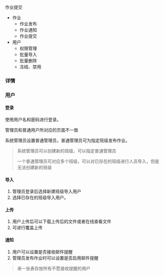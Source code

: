 作业提交

- 作业
  - 作业发布
  - 作业通知
  - 作业提交
- 用户
  - 权限管理
  - 批量导入
  - 批量删除
  - 冻结、禁用



### 详情



### 用户

#### 登录

使用用户名和密码进行登录。

管理员和普通用户所对应的页面不一致

系统管理员设置普通管理员，普通管理员可为指定班级发布作业。

> 系统管理员可以创建新的班级，可以指定普通管理员
>
> 一个普通管理员可对应多个班级，可以对已存在的班级进行人员导入，但是无法创建新的班级

#### 导入

1. 管理员登录后选择新建班级导入用户
2. 选择已存在的班级导入用户。

#### 上传

1. 用户上传后可以下载上传后的文件或者在线查看文件
2. 可进行覆盖上传

#### 通知

1. 用户可以设置是否接收邮件提醒
2. 管理员发布作业时可以设置是否启用邮件提醒

> 来一张表存放所有不愿接收提醒的用户



